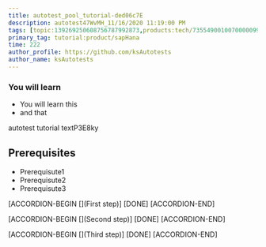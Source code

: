 ```yaml
---
title: autotest_pool_tutorial-ded06c7E
description: autotest47WvMH_11/16/2020 11:19:00 PM
tags: [topic:139269250608756787992873,products:tech/73554900100700000996,tutorial:experience/advanced]
primary_tag: tutorial:product/sapHana
time: 222
author_profile: https://github.com/ksAutotests
author_name: ksAutotests
---
```

### You will learn
- You will learn this
- and that

autotest tutorial textP3E8ky

## Prerequisites
- Prerequisute1
- Prerequisute2
- Prerequisute3

[ACCORDION-BEGIN [](First step)]
[DONE]
[ACCORDION-END]

[ACCORDION-BEGIN [](Second step)]
[DONE]
[ACCORDION-END]

[ACCORDION-BEGIN [](Third step)]
[DONE]
[ACCORDION-END]

